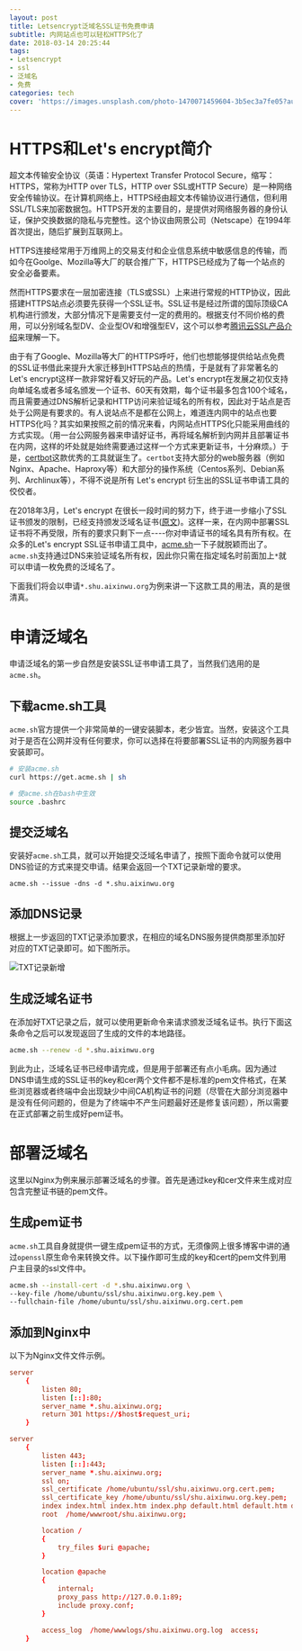 ```yaml
---
layout: post
title: Letsencrypt泛域名SSL证书免费申请
subtitle: 内网站点也可以轻松HTTPS化了
date: 2018-03-14 20:25:44
tags:
- Letsencrypt
- ssl
- 泛域名
- 免费
categories: tech
cover: 'https://images.unsplash.com/photo-1470071459604-3b5ec3a7fe05?auto=format&fit=crop&w=1680&q=80'
---
```

# HTTPS和Let's encrypt简介
超文本传输安全协议（英语：Hypertext Transfer Protocol Secure，缩写：HTTPS，常称为HTTP over TLS，HTTP over SSL或HTTP Secure）是一种网络安全传输协议。在计算机网络上，HTTPS经由超文本传输协议进行通信，但利用SSL/TLS来加密数据包。HTTPS开发的主要目的，是提供对网络服务器的身份认证，保护交换数据的隐私与完整性。这个协议由网景公司（Netscape）在1994年首次提出，随后扩展到互联网上。

HTTPS连接经常用于万维网上的交易支付和企业信息系统中敏感信息的传输，而如今在Goolge、Mozilla等大厂的联合推广下，HTTPS已经成为了每一个站点的安全必备要素。

然而HTTPS要求在一层加密连接（TLS或SSL）上来进行常规的HTTP协议，因此搭建HTTPS站点必须要先获得一个SSL证书。SSL证书是经过所谓的国际顶级CA机构进行颁发，大部分情况下是需要支付一定的费用的。根据支付不同价格的费用，可以分别域名型DV、企业型OV和增强型EV，这个可以参考[腾讯云SSL产品介绍](https://cloud.tencent.com/product/ssl)来理解一下。

由于有了Google、Mozilla等大厂的HTTPS呼吁，他们也想能够提供给站点免费的SSL证书借此来提升大家迁移到HTTPS站点的热情，于是就有了非常著名的Let's encrypt这样一款非常好看又好玩的产品。Let's encrypt在发展之初仅支持向单域名或者多域名颁发一个证书、60天有效期，每个证书最多包含100个域名，而且需要通过DNS解析记录和HTTP访问来验证域名的所有权，因此对于站点是否处于公网是有要求的。有人说站点不是都在公网上，难道连内网中的站点也要HTTPS化吗？其实如果按照之前的情况来看，内网站点HTTPS化只能采用曲线的方式实现。（用一台公网服务器来申请好证书，再将域名解析到内网并且部署证书在内网，这样的坏处就是始终需要通过这样一个方式来更新证书，十分麻烦。）于是，[certbot](https://certbot.eff.org)这款优秀的工具就诞生了。`certbot`支持大部分的web服务器（例如Nginx、Apache、Haproxy等）和大部分的操作系统（Centos系列、Debian系列、Archlinux等），不得不说是所有 Let's encrypt 衍生出的SSL证书申请工具的佼佼者。

在2018年3月，Let's encrypt 在很长一段时间的努力下，终于进一步缩小了SSL证书颁发的限制，已经支持颁发泛域名证书([原文](https://community.letsencrypt.org/t/acme-v2-and-wildcard-certificate-support-is-live/55579))。这样一来，在内网中部署SSL证书将不再受限，所有的要求只剩下一点----你对申请证书的域名具有所有权。在众多的Let's encrypt SSL证书申请工具中，[acme.sh](https://acme.sh)一下子就脱颖而出了。`acme.sh`支持通过DNS来验证域名所有权，因此你只需在指定域名时前面加上`*`就可以申请一枚免费的泛域名了。

下面我们将会以申请`*.shu.aixinwu.org`为例来讲一下这款工具的用法，真的是很清真。

# 申请泛域名
申请泛域名的第一步自然是安装SSL证书申请工具了，当然我们选用的是`acme.sh`。

## 下载acme.sh工具
`acme.sh`官方提供一个非常简单的一键安装脚本，老少皆宜。当然，安装这个工具对于是否在公网并没有任何要求，你可以选择在将要部署SSL证书的内网服务器中安装即可。

```bash
# 安装acme.sh
curl https://get.acme.sh | sh

# 使acme.sh在bash中生效
source .bashrc 
```

## 提交泛域名
安装好`acme.sh`工具，就可以开始提交泛域名申请了，按照下面命令就可以使用DNS验证的方式来提交申请。结果会返回一个TXT记录新增的要求。

```
acme.sh --issue -dns -d *.shu.aixinwu.org
```

## 添加DNS记录
根据上一步返回的TXT记录添加要求，在相应的域名DNS服务提供商那里添加好对应的TXT记录即可。如下图所示。

![TXT记录新增](https://vgy.me/RnrLzG.jpg)

## 生成泛域名证书
在添加好TXT记录之后，就可以使用更新命令来请求颁发泛域名证书。执行下面这条命令之后可以发现返回了生成的文件的本地路径。
```bash
acme.sh --renew -d *.shu.aixinwu.org
```
到此为止，泛域名证书已经申请完成，但是用于部署还有点小毛病。因为通过DNS申请生成的SSL证书的key和cer两个文件都不是标准的pem文件格式，在某些浏览器或者终端中会出现缺少中间CA机构证书的问题（尽管在大部分浏览器中是没有任何问题的，但是为了终端中不产生问题最好还是修复该问题），所以需要在正式部署之前生成好pem证书。

# 部署泛域名
这里以Nginx为例来展示部署泛域名的步骤。首先是通过key和cer文件来生成对应包含完整证书链的pem文件。

## 生成pem证书
`acme.sh`工具自身就提供一键生成pem证书的方式，无须像网上很多博客中讲的通过`openssl`原生命令来转换文件。以下操作即可生成的key和cert的pem文件到用户主目录的ssl文件中。

```bash
acme.sh --install-cert -d *.shu.aixinwu.org \
--key-file /home/ubuntu/ssl/shu.aixinwu.org.key.pem \
--fullchain-file /home/ubuntu/ssl/shu.aixinwu.org.cert.pem 
```

## 添加到Nginx中
以下为Nginx文件文件示例。
```conf
server
    {
        listen 80;
        listen [::]:80;
        server_name *.shu.aixinwu.org;
		return 301 https://$host$request_uri;
    }

server
    {
        listen 443;
        listen [::]:443;
        server_name *.shu.aixinwu.org;
        ssl on;
        ssl_certificate /home/ubuntu/ssl/shu.aixinwu.org.cert.pem;
        ssl_certificate_key /home/ubuntu/ssl/shu.aixinwu.org.key.pem;
        index index.html index.htm index.php default.html default.htm default.php;
        root  /home/wwwroot/shu.aixinwu.org;

        location /
        {
            try_files $uri @apache;
        }

        location @apache
        {
            internal;
            proxy_pass http://127.0.0.1:89;
            include proxy.conf;
        }

        access_log  /home/wwwlogs/shu.aixinwu.org.log  access;
    }
```